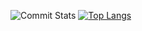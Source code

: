 ![Commit Stats](https://github-readme-stats.vercel.app/api?username=westee&show_icons=true)
[![Top Langs](https://github-readme-stats.vercel.app/api/top-langs/?username=westee)](https://github.com/anuraghazra/github-readme-stats)

